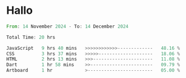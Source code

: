 # Hallo
<!--START_SECTION:waka-->

```rust
From: 14 November 2024 - To: 14 December 2024

Total Time: 20 hrs

JavaScript   9 hrs 40 mins   >>>>>>>>>>>>-------------   48.16 %
CSS          3 hrs 37 mins   >>>>>--------------------   18.06 %
HTML         2 hrs 13 mins   >>>----------------------   11.08 %
Dart         1 hr 58 mins    >>-----------------------   09.79 %
Artboard     1 hr            >------------------------   05.00 %
```

<!--END_SECTION:waka-->
